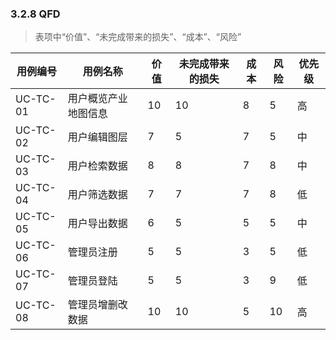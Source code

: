### 3.2.8 QFD

> 表项中“价值”、“未完成带来的损失”、“成本”、“风险”

| 用例编号 | 用例名称             | 价值 | 未完成带来的损失 | 成本 | 风险 | 优先级 |
| -------- | -------------------- | ---- | ---------------- | ---- | ---- | ------ |
| UC-TC-01 | 用户概览产业地图信息 | 10   | 10               | 8    | 5    | 高     |
| UC-TC-02 | 用户编辑图层         | 7    | 5                | 7    | 5    | 中     |
| UC-TC-03 | 用户检索数据         | 8    | 8                | 7    | 8    | 中     |
| UC-TC-04 | 用户筛选数据         | 7    | 7                | 7    | 8    | 低     |
| UC-TC-05 | 用户导出数据         | 6    | 5                | 5    | 5    | 中     |
| UC-TC-06 | 管理员注册           | 5    | 5                | 3    | 5    | 低     |
| UC-TC-07 | 管理员登陆           | 5    | 5                | 3    | 9    | 低     |
| UC-TC-08 | 管理员增删改数据     | 10   | 10               | 5    | 10   | 高     |
